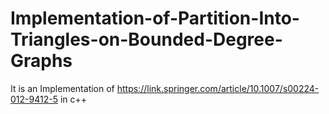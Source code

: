 # Implementation-of-Partition-Into-Triangles-on-Bounded-Degree-Graphs
It is an Implementation of https://link.springer.com/article/10.1007/s00224-012-9412-5 in c++
